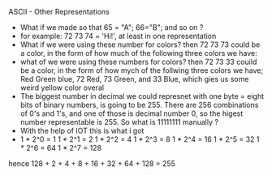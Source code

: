 ASCII - Other Representations 

* What if we made so that 65 = "A"; 66="B"; and so on ?
* for example: 72 73 74 = 'Hi!', at least in one representation
* What if we were using these number for colors? then 72 73 73 could be a color, in the form of how much of the following three colors we have:
* what of we were using these numbers for colors? then 72 73 33 couild be a color, in the form of how mych of the follwing three colors we have; Red Green blue, 72 Red, 73 Green, and 33 Blue, which gies us some weird yellow color overal
* The biggest number in decimal we could represnet with one byte = eight bits of binary numbers, is going to be 255. There are 256 combinations of 0's and 1's, and one of those is decimal number 0, so the higest number representable is 255. So what is 11111111 manually ?
* With the help of IOT this is what i got
* 1 * 2^0 = 1
  1 * 2^1 = 2
  1 * 2^2 = 4
  1 * 2^3 = 8
  1 * 2^4 = 16
  1 * 2^5 = 32
  1 * 2^6 = 64
  1 * 2^7 = 128

hence 128  + 2 + 4 + 8 + 16 + 32 + 64 + 128 = 255
